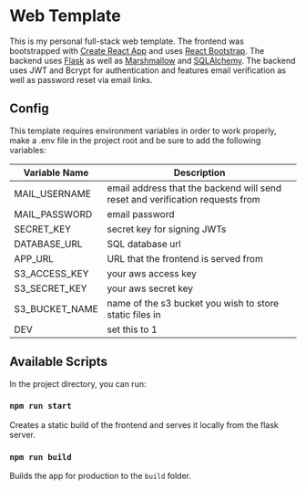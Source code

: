 # Web Template

This is my personal full-stack web template. The frontend was bootstrapped with [Create React App](https://github.com/facebook/create-react-app) and uses [React Bootstrap](https://react-bootstrap.github.io/). The backend uses [Flask](https://palletsprojects.com/p/flask/) as well as [Marshmallow](https://marshmallow.readthedocs.io/en/stable/) and [SQLAlchemy](https://www.sqlalchemy.org/). The backend uses JWT and Bcrypt for authentication and features email verification as well as password reset via email links.

## Config

This template requires environment variables in order to work properly, make a .env file in the project root and be sure to add the following variables:

Variable Name | Description
------------ | -------------
MAIL_USERNAME | email address that the backend will send reset and verification requests from
MAIL_PASSWORD | email password
SECRET_KEY | secret key for signing JWTs
DATABASE_URL | SQL database url
APP_URL | URL that the frontend is served from
S3_ACCESS_KEY | your aws access key
S3_SECRET_KEY | your aws secret key
S3_BUCKET_NAME | name of the s3 bucket you wish to store static files in
DEV | set this to 1

## Available Scripts

In the project directory, you can run:

### `npm run start`

Creates a static build of the frontend and serves it locally from the flask server.

### `npm run build`

Builds the app for production to the `build` folder.
